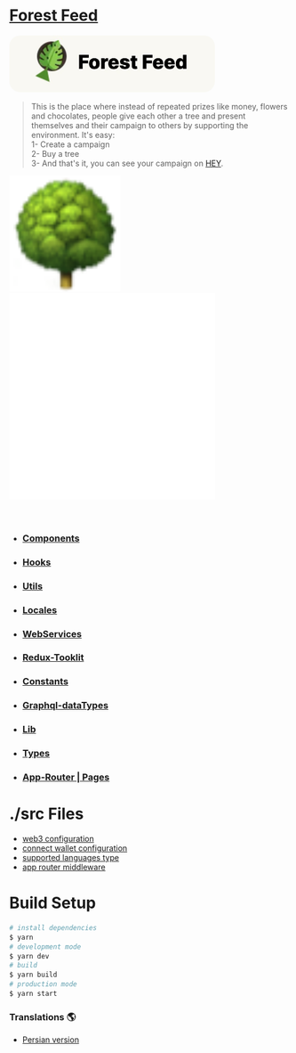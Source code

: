 # [Forest Feed](https://ff-webdev.treejer.com/new-campaign)
<img src="./public/assets/images/AppLogo.png" style="border-radius: 20px" width="370px">

> This is the place where instead of repeated prizes like money, flowers and chocolates, people give each other a tree and present themselves and their campaign to others by supporting the environment.
It's easy: 
<br /> 1- Create a campaign
<br /> 2- Buy a tree
<br /> 3- And that's it, you can see your campaign on [HEY](https://hey.xyz/).

<img src="./public/assets/images/forestTree.svg" width="200px">
<img src="./public/assets/images/lensLogo.png" width="370px">

<br/>
<br/>
<br/>

- ### [Components](./src/components)
- ### [Hooks](./src/hooks)
- ### [Utils](./src/utils)
- ### [Locales](./src/locales)
- ### [WebServices](./src/webServices)
- ### [Redux-Tooklit](./src/redux)
- ### [Constants](./src/constants)
- ### [Graphql-dataTypes](./src/data)
- ### [Lib](./src/lib)
- ### [Types](./src/types)
- ### [App-Router | Pages](./src/app)

# ./src Files

 - [web3 configuration](./src/config.ts)
 - [connect wallet configuration](./src/connectWallet.ts)
 - [supported languages type](./src/languages.ts)
 - [app router middleware](./src/middleware.ts)


# Build Setup

```bash
# install dependencies
$ yarn
# development mode
$ yarn dev
# build
$ yarn build
# production mode
$ yarn start
```

### Translations :earth_americas:

- [Persian version](./src/locales/fa.ts)
